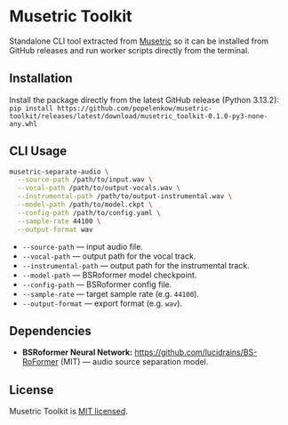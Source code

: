 # Musetric Toolkit

Standalone CLI tool extracted from [Musetric](https://github.com/popelenkow/Musetric) so it can be installed from GitHub releases and run worker scripts directly from the terminal.

## Installation

Install the package directly from the latest GitHub release (Python 3.13.2):\
`pip install https://github.com/popelenkow/musetric-toolkit/releases/latest/download/musetric_toolkit-0.1.0-py3-none-any.whl`

## CLI Usage

```bash
musetric-separate-audio \
  --source-path /path/to/input.wav \
  --vocal-path /path/to/output-vocals.wav \
  --instrumental-path /path/to/output-instrumental.wav \
  --model-path /path/to/model.ckpt \
  --config-path /path/to/config.yaml \
  --sample-rate 44100 \
  --output-format wav
```

- `--source-path` — input audio file.
- `--vocal-path` — output path for the vocal track.
- `--instrumental-path` — output path for the instrumental track.
- `--model-path` — BSRoformer model checkpoint.
- `--config-path` — BSRoformer config file.
- `--sample-rate` — target sample rate (e.g. `44100`).
- `--output-format` — export format (e.g. `wav`).

## Dependencies

- **BSRoformer Neural Network:** https://github.com/lucidrains/BS-RoFormer (MIT) — audio source separation model.

## License

Musetric Toolkit is [MIT licensed](https://github.com/popelenkow/Musetric/blob/main/license.md).

